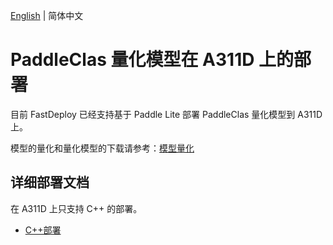 [English](README_EN.md) | 简体中文
# PaddleClas 量化模型在 A311D 上的部署
目前 FastDeploy 已经支持基于 Paddle Lite 部署 PaddleClas 量化模型到 A311D 上。

模型的量化和量化模型的下载请参考：[模型量化](../quantize/README.md)


## 详细部署文档

在 A311D 上只支持 C++ 的部署。

- [C++部署](cpp)
